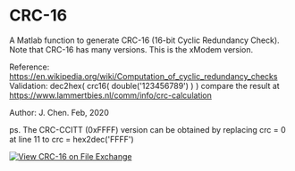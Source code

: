 # CRC-16
A Matlab function to generate CRC-16 (16-bit Cyclic Redundancy Check).
Note that CRC-16 has many versions. This is the xModem version.

Reference: https://en.wikipedia.org/wiki/Computation_of_cyclic_redundancy_checks 
Validation: dec2hex( crc16( double('123456789') ) ) compare the result at
https://www.lammertbies.nl/comm/info/crc-calculation

Author: J. Chen. Feb, 2020

ps. The CRC-CCITT (0xFFFF) version can be obtained by replacing crc = 0 at line 11 to
crc = hex2dec('FFFF')

[![View CRC-16 on File Exchange](https://www.mathworks.com/matlabcentral/images/matlab-file-exchange.svg)](https://www.mathworks.com/matlabcentral/fileexchange/74249-crc-16)

